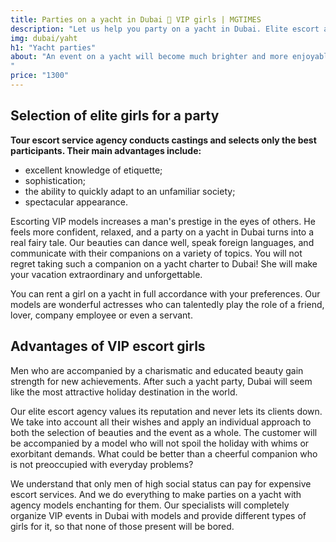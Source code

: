 ```yaml
---
title: Parties on a yacht in Dubai 🖤 VIP girls | MGTIMES
description: "Let us help you party on a yacht in Dubai. Elite escort agency for successful men! Selection of VIP models for escort. Strictly confidential 📞 +971 58 525 2213 ⚡"
img: dubai/yaht
h1: "Yacht parties"
about: "An event on a yacht will become much brighter and more enjoyable if a beautiful young woman of model appearance is nearby. Our agency offers the services of such girls who can become a man’s companion for any time. These are VIP escort girls who can keep a conversation going about anything and lift your spirits. Our specialists will also take care of all organizational issues related to your vacation.
"
price: "1300"
---
```



## Selection of elite girls for a party


**Tour escort service agency conducts castings and selects only the best participants. Their main advantages include:**
- excellent knowledge of etiquette;
- sophistication;
- the ability to quickly adapt to an unfamiliar society;
- spectacular appearance.

 
 Escorting VIP models increases a man's prestige in the eyes of others. He feels more confident, relaxed, and a party on a yacht in Dubai turns into a real fairy tale. Our beauties can dance well, speak foreign languages, and communicate with their companions on a variety of topics. You will not regret taking such a companion on a yacht charter to Dubai! She will make your vacation extraordinary and unforgettable.

You can rent a girl on a yacht in full accordance with your preferences. Our models are wonderful actresses who can talentedly play the role of a friend, lover, company employee or even a servant.

 ## Advantages of VIP escort girls 


Men who are accompanied by a charismatic and educated beauty gain strength for new achievements. After such a yacht party, Dubai will seem like the most attractive holiday destination in the world.

Our elite escort agency values ​​its reputation and never lets its clients down. We take into account all their wishes and apply an individual approach to both the selection of beauties and the event as a whole. The customer will be accompanied by a model who will not spoil the holiday with whims or exorbitant demands. What could be better than a cheerful companion who is not preoccupied with everyday problems?

We understand that only men of high social status can pay for expensive escort services. And we do everything to make parties on a yacht with agency models enchanting for them. Our specialists will completely organize VIP events in Dubai with models and provide different types of girls for it, so that none of those present will be bored.